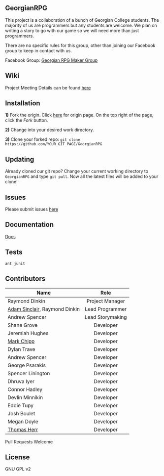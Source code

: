 ## GeorgianRPG

This project is a collaboration of a bunch of Georgian College students. 
The majority of us are programmers but any students are welcome. We 
plan on writing a story to go with our game so we will need more than 
just programmers.

There are no specific rules for this group, other than joining our 
Facebook group to keep in contact with us.

Facebook Group: [Georgian RPG Maker Group](https://www.facebook.com/groups/174588899562639/)

## Wiki

Project Meeting Details can be found [here](https://github.com/AdamInTheOculus/GeorgianRPG/wiki)

## Installation

**1)** Fork the origin. Click [here](https://github.com/YOUR_GIT_PAGE/GeorgianRPG) for origin page. On the top right of the page, click the *Fork* button.

**2)** Change into your desired work directory. 

**3)** Clone your forked repo: 
`git clone https://github.com/YOUR_GIT_PAGE/GeorgianRPG`

## Updating

Already cloned our git repo? Change your current working directory to 
`GeorgianRPG` and type `git pull`. Now all the latest files will be 
added to your clone!

## Issues

Please submit issues [here](https://github.com/AdamInTheOculus/GeorgianRPG/issues)

## Documentation

[Docs](#)

## Tests

`ant junit`

## Contributors

| Name          | Role          |
| ------------- |:-------------:|
| Raymond Dinkin      | Project Manager |
| [Adam Sinclair](https://github.com/AdamInTheOculus), Raymond Dinkin       | Lead Programmer      |
| Andrew Spencer  | Lead Storymaking      |
| Shane Grove | Developer |
| Jeremiah Hughes | Developer |
| [Mark Chipp](https://github.com/mchipp) |  Developer |
| Dylan Trave | Developer |
| Andrew Spencer |  Developer |
| George Psarakis | Developer |
| Spencer Linington  |  Developer |
| Dhruva Iyer | Developer |
| Connor Hadley  |  Developer |
| Devlin Minnikin|  Developer |
| Eddie Tupy |  Developer |
| Josh Boulet|  Developer |
| Megan Doyle | Developer |
| [Thomas Herr](https://github.com/tlherr) | Developer |

Pull Requests Welcome

## License

GNU GPL v2
